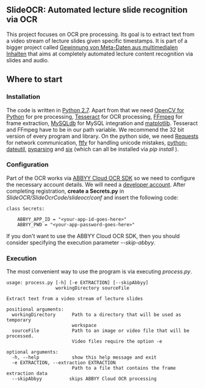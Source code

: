 SlideOCR: Automated lecture slide recognition via OCR
-----------------------------------------------------

This project focuses on OCR pre processing. Its goal is to extract text from a video stream of lecture slides given specific timestamps. It is part of a bigger project called [Gewinnung von Meta-Daten aus multimedialen Inhalten][seminar-link] that aims at completely automated lecture content recognition via slides and audio.

   [seminar-link]: http://apache.cs.uni-potsdam.de/de/profs/ifi/mm/lehre

Where to start
--------------

### Installation ###

The code is written in [Python 2.7][python]. Apart from that we need [OpenCV for Python][opencv] for pre processing, [Tesseract][tesseract] for OCR processing, [FFmpeg][ffmpeg] for frame extraction, [MySQLdb][mysqldb] for MySQL integration and [matplotlib][matplotlib]. Tesseract and FFmpeg have to be in our path variable. We recommend the 32 bit version of every program and library. On the python side, we need [Requests][requests] for network communication, [ftfy][ftfy] for handling unicode mistakes, [python-dateutil][dateutil], [pyparsing][pyparsing] and [six][six] (which can all be installed via *pip install <library>*).

   [python]: http://www.python.org/download/releases/2.7.6/
   [opencv]: http://opencvpython.blogspot.de/2012/05/install-opencv-in-windows-for-python.html
   [tesseract]: https://code.google.com/p/tesseract-ocr/
   [ffmpeg]: http://www.ffmpeg.org/
   [requests]: http://requests.readthedocs.org/en/latest/user/install/
   [ftfy]: http://blog.luminoso.com/2012/08/24/fixing-unicode-mistakes-and-more-the-ftfy-package/
   [dateutil]: http://www.lfd.uci.edu/~gohlke/pythonlibs/#python-dateutil
   [pyparsing]: http://www.lfd.uci.edu/~gohlke/pythonlibs/#pyparsing
   [six]: http://www.lfd.uci.edu/~gohlke/pythonlibs/#six
   [matplotlib]: http://matplotlib.org/
   [mysqldb]: http://pypi.python.org/pypi/MySQL-python/

### Configuration ###

Part of the OCR works via [ABBYY Cloud OCR SDK][abbyy] so we need to configure the necessary account details. We will need a [developer account][abbyy-register]. After completing registration, **create a Secrets.py** in *SlideOCR/SlideOcrCode/slideocr/conf* and insert the following code:

    class Secrets:
        
        ABBYY_APP_ID = "<your-app-id-goes-here>"
        ABBYY_PWD = "<your-app-password-goes-here>"

If you don't want to use the ABBYY Cloud OCR SDK, then you should consider specifying the execution parameter *--skip-abbyy*.

   [abbyy]: http://ocrsdk.com/
   [abbyy-register]: http://cloud.ocrsdk.com/Account/Register

### Execution ###

The most convenient way to use the program is via executing *process.py*.

    usage: process.py [-h] [-e EXTRACTION] [--skipAbbyy]
                      workingDirectory sourceFile
    
    Extract text from a video stream of lecture slides
    
    positional arguments:
      workingDirectory      Path to a directory that will be used as temporary
                            workspace
      sourceFile            Path to an image or video file that will be processed.
                            Video files require the option -e
    
    optional arguments:
      -h, --help            show this help message and exit
      -e EXTRACTION, --extraction EXTRACTION
                            Path to a file that contains the frame extraction data
      --skipAbbyy          skips ABBYY Cloud OCR processing
